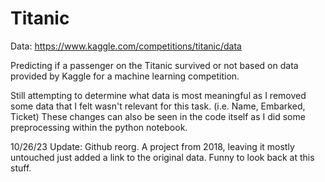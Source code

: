 # Titanic

Data: https://www.kaggle.com/competitions/titanic/data

Predicting if a passenger on the Titanic survived or not based on data provided by Kaggle for a machine learning competition.

Still attempting to determine what data is most meaningful as I removed some data that I felt wasn't relevant for this task. (i.e. Name, Embarked, Ticket) These changes can also be seen in the code itself as I did some preprocessing within the python notebook. 

10/26/23 Update: Github reorg. A project from 2018, leaving it mostly untouched just added a link to the original data. Funny to look back at this stuff.